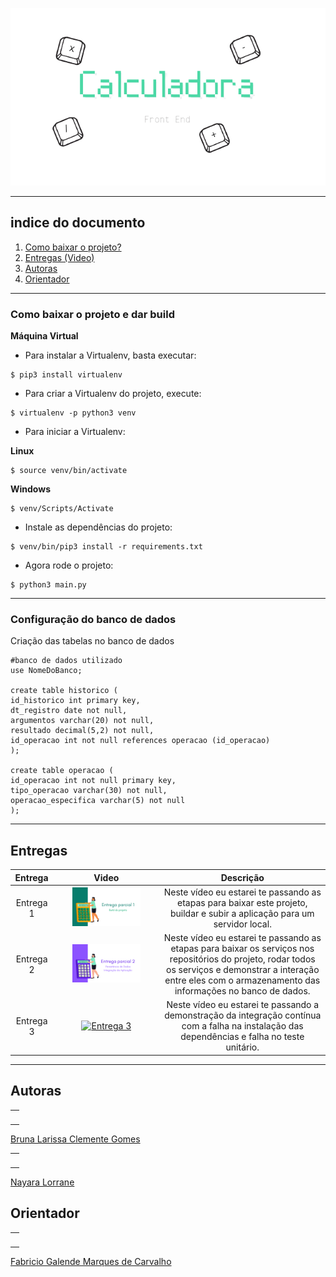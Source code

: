 <p align="center">

  <img src="https://github.com/Trabalhos-Fatec/Calculadora-FrontEnd/blob/main/Repository%20Images/Calculadora-Banner.png" alt="banner do projeto calculadora">
  
</p>

*******

## indice do documento

 1. [Como baixar o projeto?](#build) <br>
 2. [Entregas (Video)](#send1) <br>
 3. [Autoras](#author)
 4. [Orientador](#teacher)

-------------------------------------------------------
<div id='build'/>  

### Como baixar o projeto e dar build

**Máquina Virtual**

- Para instalar a Virtualenv, basta executar:

```
$ pip3 install virtualenv
```

- Para criar a Virtualenv do projeto, execute:

```
$ virtualenv -p python3 venv
```

- Para iniciar a Virtualenv:

**Linux**

```
$ source venv/bin/activate
```

**Windows**

```
$ venv/Scripts/Activate
```


- Instale as dependências do projeto:
```
$ venv/bin/pip3 install -r requirements.txt
```

- Agora rode o projeto:
```
$ python3 main.py
```

-------------------------------------------------------

### Configuração do banco de dados

Criação das tabelas no banco de dados

```
#banco de dados utilizado
use NomeDoBanco;

create table historico (
id_historico int primary key,
dt_registro date not null,
argumentos varchar(20) not null,
resultado decimal(5,2) not null,
id_operacao int not null references operacao (id_operacao)
);

create table operacao (
id_operacao int not null primary key,
tipo_operacao varchar(30) not null,
operacao_especifica varchar(5) not null
);
```
  --------------------------
 
 ## Entregas

 <div id='send1'/>  

|  Entrega  | Video   |      Descrição      |
|:----------:|:----------:|:-------------:|
 Entrega 1 | <a href="https://youtu.be/LmJKxIrqFBw" target="_blank"><img src="https://github.com/Trabalhos-Fatec/Calculadora-FrontEnd/blob/main/Repository%20Images/Capa-video1.png"  width="70%" title="Entrega 1"/></a> |  Neste vídeo eu estarei te passando as etapas para baixar este projeto, buildar e subir a aplicação para um servidor local.|
 Entrega 2| <a href="" target="_blank"><img src="https://github.com/Trabalhos-Fatec/Calculadora-FrontEnd/blob/main/Repository%20Images/Capa-video2.png"  width="70%" title="Entrega 2"/></a> |    Neste vídeo eu estarei te passando as etapas para baixar os serviços nos repositórios do projeto, rodar todos os serviços e demonstrar a interação entre eles com o armazenamento das informações no banco de dados.   |
 Entrega 3| <a href="https://www.youtube.com/watch?v=qsWQxMBulh0" target="_blank">  <img src=""  width="70%" title="Entrega 3"/></a> |    Neste vídeo eu estarei te passando a demonstração da integração contínua com a falha na instalação das dependências e falha no teste unitário.   |


  --------------------------

<div id='author'/>  
 
  ## Autoras
<table>
  <tr>
    <td align="center"><a href="https://github.com/littlebru"><img src="https://avatars3.githubusercontent.com/u/41810923?s=460&u=c2196ec3a4f76218d7b11bb2a9cf025d2d2e9fdc&v=4" width="70px;" alt="" title="Olha eu ai"/></td>
 </tr>
</table>
 
[Bruna Larissa Clemente Gomes](https://github.com/littlebru)<br>

<table>
  <tr>
    <td align="center"><a href="https://github.com/nayaralorrane"><img src="https://avatars.githubusercontent.com/u/59921213?v=4" width="70px;" alt="" title="Olha eu ai"/></td>
 </tr>
</table>
 
[Nayara Lorrane](https://github.com/nayaralorrane)<br>

 <div id='teacher'/>  

## Orientador
<table>
  <tr>
    <td align="center"><a href="https://github.com/prof-fabriciogmc"><img src="https://avatars.githubusercontent.com/u/31361161?v=4" width="70px;" alt="" title="Mestre Masanori"/></td>
  </tr>
</table>

 [Fabricio Galende Marques de Carvalho](https://github.com/prof-fabriciogmc)

